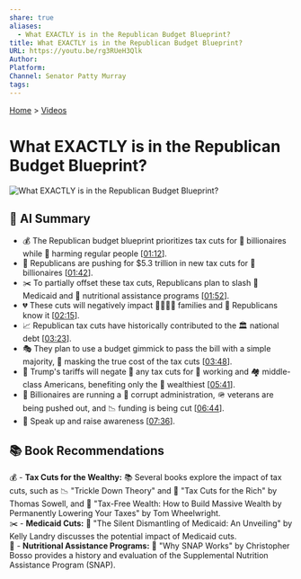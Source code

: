 ```yaml
---
share: true
aliases:
  - What EXACTLY is in the Republican Budget Blueprint?
title: What EXACTLY is in the Republican Budget Blueprint?
URL: https://youtu.be/rg3RUeH3Qlk
Author: 
Platform: 
Channel: Senator Patty Murray
tags: 
---
```

[Home](../index.md) > [Videos](./index.md)  
# What EXACTLY is in the Republican Budget Blueprint?  
![What EXACTLY is in the Republican Budget Blueprint?](https://youtu.be/rg3RUeH3Qlk)  
  
## 🤖 AI Summary  
- 💰 The Republican budget blueprint prioritizes tax cuts for 🤑 billionaires while 🤕 harming regular people \[[01:12](http://www.youtube.com/watch?v=rg3RUeH3Qlk&t=72)].  
- 💸 Republicans are pushing for $5.3 trillion in new tax cuts for 🤑 billionaires \[[01:42](http://www.youtube.com/watch?v=rg3RUeH3Qlk&t=102)].  
- ✂️ To partially offset these tax cuts, Republicans plan to slash 💊 Medicaid and 🍎 nutritional assistance programs \[[01:52](http://www.youtube.com/watch?v=rg3RUeH3Qlk&t=112)].  
- 💔 These cuts will negatively impact 👨‍👩‍👧‍👦 families and 🤔 Republicans know it \[[02:15](http://www.youtube.com/watch?v=rg3RUeH3Qlk&t=135)].  
- 📈 Republican tax cuts have historically contributed to the 🏛️ national debt \[[03:23](http://www.youtube.com/watch?v=rg3RUeH3Qlk&t=203)].  
- 🎭 They plan to use a budget gimmick to pass the bill with a simple majority, 🙈 masking the true cost of the tax cuts \[[03:48](http://www.youtube.com/watch?v=rg3RUeH3Qlk&t=228)].  
- 🚧 Trump's tariffs will negate 🚫 any tax cuts for 👷 working and 🏘️ middle-class Americans, benefiting only the 🤑 wealthiest \[[05:41](http://www.youtube.com/watch?v=rg3RUeH3Qlk&t=341)].  
- 💼 Billionaires are running a 👿 corrupt administration, 🪖 veterans are being pushed out, and 📉 funding is being cut \[[06:44](http://www.youtube.com/watch?v=rg3RUeH3Qlk&t=404)].  
- 📣 Speak up and raise awareness \[[07:36](http://www.youtube.com/watch?v=rg3RUeH3Qlk&t=456)].  
  
## 📚 Book Recommendations  
💰 - **Tax Cuts for the Wealthy:** 📚 Several books explore the impact of tax cuts, such as 📉 "Trickle Down Theory" and 💸 "Tax Cuts for the Rich" by Thomas Sowell, and 💼 "Tax-Free Wealth: How to Build Massive Wealth by Permanently Lowering Your Taxes" by Tom Wheelwright.  
✂️ - **Medicaid Cuts:** 🏥 "The Silent Dismantling of Medicaid: An Unveiling" by Kelly Landry discusses the potential impact of Medicaid cuts.  
🍎 - **Nutritional Assistance Programs:** 🍲 "Why SNAP Works" by Christopher Bosso provides a history and evaluation of the Supplemental Nutrition Assistance Program (SNAP).  

